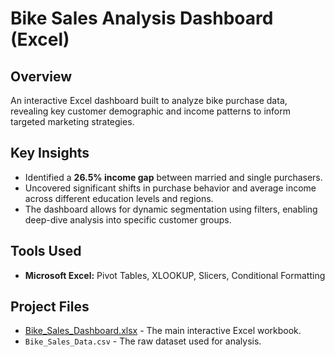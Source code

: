 # Bike Sales Analysis Dashboard (Excel)

## Overview
An interactive Excel dashboard built to analyze bike purchase data, revealing key customer demographic and income patterns to inform targeted marketing strategies.

## Key Insights
- Identified a **26.5% income gap** between married and single purchasers.
- Uncovered significant shifts in purchase behavior and average income across different education levels and regions.
- The dashboard allows for dynamic segmentation using filters, enabling deep-dive analysis into specific customer groups.

## Tools Used
- **Microsoft Excel:** Pivot Tables, XLOOKUP, Slicers, Conditional Formatting

## Project Files
- [Bike_Sales_Dashboard.xlsx](Bike_Sales_Dashboard.xlsx) - The main interactive Excel workbook.
- `Bike_Sales_Data.csv` - The raw dataset used for analysis.
